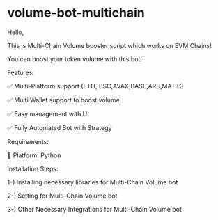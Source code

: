 # volume-bot-multichain

Hello,

This is Multi-Chain Volume booster script which works on EVM Chains! 

You can boost your token volume with this bot!


Features:

✅ Multi-Platform support (ETH, BSC,AVAX,BASE,ARB,MATIC)

✅ Multi Wallet support to boost volume

✅ Easy management with UI

✅ Fully Automated Bot with Strategy


Requirements:

📝 Platform: Python



Installation Steps:

1-) Installing necessary libraries for Multi-Chain Volume bot


2-) Setting for Multi-Chain Volume bot


3-) Other Necessary Integrations for Multi-Chain Volume bot
